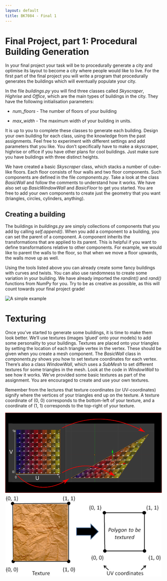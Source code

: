 ```yaml
---
layout: default
title: BK7084 - Final 1
---
```


# Final Project, part 1: Procedural Building Generation

In your final project your task will be to procedurally generate a city
and optimise its layout to become a city where people would like to
live. For the first part of the final project you will write a program
that procedurally generates the buildings which will eventually populate
your city.

In the file *buildings.py* you will find three classes called
*Skyscraper*, *Highrise* and *Office*, which are the main types of
buildings in the city. They have the following initialisation
parameters:

  - *num\_floors* - The number of floors of your building

  - *max\_width* - The maximum width of your building in units.

It is up to you to complete these classes to generate each building.
Design your own building for each class, using the knowledge from the
past assignments. Feel free to experiment with different settings and
add parameters that you like. You don’t specifically have to make a
skyscraper, highrise or office if you have other plans for cool buildings.
Just make sure you have buildings with three distinct heights.

We have created a basic *Skyscraper* class, which stacks a number of
cube-like floors. Each floor consists of four walls and two floor
components. Such components are defined in the file *components.py*.
Take a look at the class *BasicWall* and follow the comments to
understand how it works. We have also set up *BasicWindowWall* and *BasicFloor* 
to get you started. You are free to add your own components to create just
the geometry that you want (triangles, circles, cylinders, anything).

## Creating a building

The buildings in *buildings.py* are simply collections of components
that you add by calling *self.append()*. When you add a component to a
building, you can set the parent of a component. A component inherits
the transformations that are applied to its parent. This is helpful if
you want to define transformations relative to other components. For
example, we would like to parent the walls to the floor, so that when we
move a floor upwards, the walls move up as well.

Using the tools listed above you can already create some fancy buildings
with curves and twists. You can also use randomness to create some
variation in your building. We have already imported the *randint()* and
*rand()* functions from NumPy for you. Try to be as creative as
possible, as this will count towards your final project grade\!

![A simple example](../assets/images/finalproject/initial_buildings.png)

# Texturing

Once you’ve started to generate some buildings, it is time to make them
look better. We’ll use textures (images ‘glued’ onto your models) to add
some personality to your buildings. Textures are placed onto your
triangles by setting the location of each triangle vertex in the vertex.
These should be given when you create a mesh component. The *BasicWall*
class in *components.py* shows you how to set texture coordinates for
each vertex. There’s also a class *WindowWall*, which uses a *SubMesh*
to set different textures for some triangles in the mesh. Look at the
code in *WindowWall* to see how it works. We’ve provided some basic
textures as part of the assignment. You are encouraged to create and use
your own textures.

Remember from the lectures that texture coordinates (or UV-coordinates)
signify where the vertices of your triangles end up on the texture. A
texture coordinate of (0, 0) corresponds to the bottom-left of your
texture, and a coordinate of (1, 1) corresponds to the top-right of your
texture.

![UV-Coordinates1](../assets/images/finalproject/UV2.png)
![UV-Coordinates2](../assets/images/finalproject/UV1.png)
